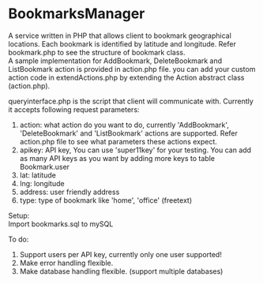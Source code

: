 BookmarksManager
================

A service written in PHP that allows client to bookmark geographical locations. Each bookmark is identified by latitude and longitude. Refer bookmark.php to see the structure of bookmark class.  
A sample implementation for AddBookmark, DeleteBookmark and ListBookmark action is provided in action.php file. you can add your custom action code in extendActions.php by extending the Action abstract class (action.php).  

queryinterface.php is the script that client will communicate with. Currently it accepts following request parameters:  
1. action: what action do you want to do, currently 'AddBookmark', 'DeleteBookmark' and 'ListBookmark' actions are supported. Refer action.php file to see what parameters these actions expect.  
2. apikey: API key, You can use 'super11key' for your testing. You can add as many API keys as you want  by adding more keys to table Bookmark.user   
3. lat: latitude  
4. lng: longitude  
5. address: user friendly address  
6. type: type of bookmark like 'home', 'office' (freetext)  

Setup:  
Import bookmarks.sql to mySQL  


To do:  
1. Support users per API key, currently only one user supported!  
2. Make error handling flexible.  
3. Make database handling flexible. (support multiple databases)